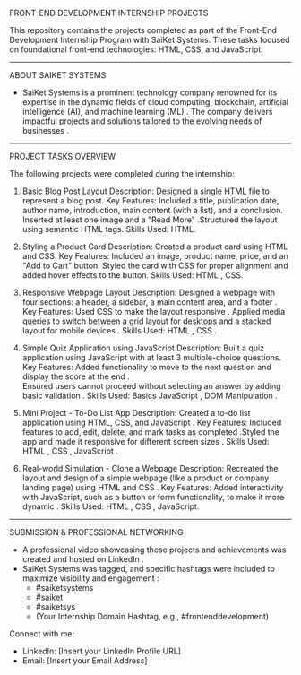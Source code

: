 FRONT-END DEVELOPMENT INTERNSHIP PROJECTS

This repository contains the projects completed as part of the Front-End Development Internship Program with SaiKet Systems. These tasks focused on foundational front-end technologies: HTML, CSS, and JavaScript.

---

ABOUT SAIKET SYSTEMS

* SaiKet Systems is a prominent technology company renowned for its expertise in the dynamic fields of cloud computing, blockchain, artificial intelligence (AI), and machine learning (ML) .  The company delivers impactful projects and solutions tailored to the evolving needs of businesses .

---

PROJECT TASKS OVERVIEW

The following projects were completed during the internship:

1. Basic Blog Post Layout
   Description: Designed a single HTML file to represent a blog post.
   			Key Features: Included a title, publication date, author name, introduction, main content (with a list), and a 			conclusion. Inserted at least one image and a "Read More" .Structured the layout using semantic HTML tags.
 	  	Skills Used: HTML.

2. Styling a Product Card
   Description: Created a product card using HTML and CSS.
   Key Features: Included an image, product name, price, and an "Add to Cart" button. Styled the card with CSS for proper alignment and added hover effects to the button.
   Skills Used: HTML , CSS.

3. Responsive Webpage Layout
    Description: Designed a webpage with four sections: a header, a sidebar, a main content area, and a footer .
    Key Features: Used CSS to make the layout responsive . Applied media queries to switch between a grid layout for desktops and a stacked layout for mobile devices .
    Skills Used: HTML , CSS .

4. Simple Quiz Application using JavaScript
   Description: Built a quiz application using JavaScript with at least 3 multiple-choice questions.
   Key Features: Added functionality to move to the next question and display the score at the end .  
   Ensured users cannot proceed without selecting an answer by adding basic validation .
   Skills Used: Basics JavaScript  , DOM Manipulation .

5. Mini Project - To-Do List App
  Description: Created a to-do list application using HTML, CSS, and JavaScript .
 Key Features: Included features to add, edit, delete, and mark tasks as completed .Styled the app and made it responsive for different screen sizes .
   Skills Used: HTML  , CSS  , JavaScript .

6. Real-world Simulation - Clone a Webpage
   Description: Recreated the layout and design of a simple webpage (like a product or company landing page) using HTML and CSS .
    Key Features: Added interactivity with JavaScript, such as a button or form functionality, to make it more dynamic .
   Skills Used: HTML , CSS , JavaScript.

---

SUBMISSION & PROFESSIONAL NETWORKING

*  A professional video showcasing these projects and achievements was created and hosted on LinkedIn .
* SaiKet Systems was tagged, and specific hashtags were included to maximize visibility and engagement :
    * #saiketsystems
    * #saiket
    * #saiketsys
    * (Your Internship Domain Hashtag, e.g., #frontenddevelopment)

Connect with me:

* LinkedIn: [Insert your LinkedIn Profile URL]
* Email: [Insert your Email Address]

